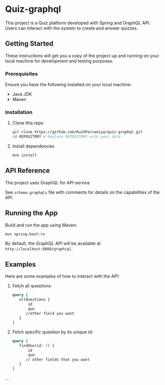 # Quiz-graphql

This project is a Quiz platform developed with Spring and GraphQL API. Users can interact with the system to create and answer quizzes.

## Getting Started

These instructions will get you a copy of the project up and running on your local machine for development and testing purposes.

### Prerequisites

Ensure you have the following installed on your local machine:

* Java JDK
* Maven

### Installation

1. Clone this repo

   ```bash
   git clone https://github.com/KushParsaniya/quiz-graphql.git
   cd REPOSITORY # Replace REPOSITORY with your data
   ```

2. Install dependencies 

   ```bash
   mvn install
   ```

## API Reference

The project uses GraphQL for API service. 

See `schema.graphqls` file with comments for details on the capabilities of the API.

## Running the App

Build and run the app using Maven:
```bash
mvn spring-boot:ru
```

By default, the GraphQL API will be available at `http://localhost:8080/graphiql`.

## Examples 

Here are some examples of how to interact with the API:

1. Fetch all questions:

    ```graphql
    query {
       allQuestions {
           id
           que
          //other field you want
       }
    }
    ```

2. Fetch specific question by its unique id:

    ```graphql
    query {
       findOne(id: 1) {
           id
           que
          // other fields that you want
       }
    }
    ```
...
